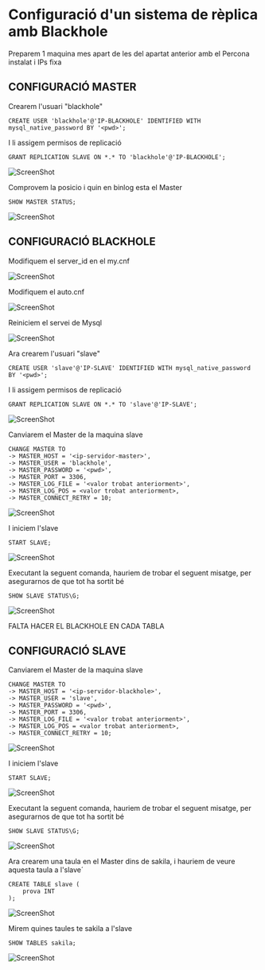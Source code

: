 # Configuració d'un sistema de rèplica amb Blackhole

Preparem 1 maquina mes apart de les del apartat anterior amb el Percona instalat i IPs fixa

## CONFIGURACIÓ MASTER

Crearem l'usuari "blackhole"

`CREATE USER 'blackhole'@'IP-BLACKHOLE' IDENTIFIED WITH mysql_native_password BY '<pwd>';`

I li assigem permisos de replicació

`GRANT REPLICATION SLAVE ON *.* TO 'blackhole'@'IP-BLACKHOLE';`

![ScreenShot](imgs/createBH.png)

Comprovem la posicio i quin en binlog esta el Master

`SHOW MASTER STATUS;`

![ScreenShot](imgs/comprovarPosicioBinlog.png)

## CONFIGURACIÓ BLACKHOLE

Modifiquem el server_id en el my.cnf

![ScreenShot](imgs/serverId.png)

Modifiquem el auto.cnf

![ScreenShot](imgs/autocnf.png)

Reiniciem el servei de Mysql

![ScreenShot](imgs/restartMysql.png)

Ara crearem l'usuari "slave"

`CREATE USER 'slave'@'IP-SLAVE' IDENTIFIED WITH mysql_native_password BY '<pwd>';`

I li assigem permisos de replicació

`GRANT REPLICATION SLAVE ON *.* TO 'slave'@'IP-SLAVE';`

![ScreenShot](imgs/slaveUser.png)

Canviarem el Master de la maquina slave

```
CHANGE MASTER TO
-> MASTER_HOST = '<ip-servidor-master>',
-> MASTER_USER = 'blackhole',
-> MASTER_PASSWORD = '<pwd>',
-> MASTER_PORT = 3306,
-> MASTER_LOG_FILE = '<valor trobat anteriorment>',
-> MASTER_LOG_POS = <valor trobat anteriorment>,
-> MASTER_CONNECT_RETRY = 10;
```

![ScreenShot](imgs/changeMasterBH.png)

I iniciem l'slave

`START SLAVE;`

![ScreenShot](imgs/startSlaveBH.png)

Executant la seguent comanda, hauriem de trobar el seguent misatge, per asegurarnos de que tot ha sortit bé

`SHOW SLAVE STATUS\G;`

![ScreenShot](imgs/statusSlaveBH.png)

FALTA HACER EL BLACKHOLE EN CADA TABLA

## CONFIGURACIÓ SLAVE

Canviarem el Master de la maquina slave

```
CHANGE MASTER TO
-> MASTER_HOST = '<ip-servidor-blackhole>',
-> MASTER_USER = 'slave',
-> MASTER_PASSWORD = '<pwd>',
-> MASTER_PORT = 3306,
-> MASTER_LOG_FILE = '<valor trobat anteriorment>',
-> MASTER_LOG_POS = <valor trobat anteriorment>,
-> MASTER_CONNECT_RETRY = 10;
```

![ScreenShot](imgs/changeMaster.png)

I iniciem l'slave

`START SLAVE;`

![ScreenShot](imgs/startSlave.png)

Executant la seguent comanda, hauriem de trobar el seguent misatge, per asegurarnos de que tot ha sortit bé

`SHOW SLAVE STATUS\G;`

![ScreenShot](imgs/statusSlave.png)

Ara crearem una taula en el Master dins de sakila, i hauriem de veure aquesta taula a l'slave´

```
CREATE TABLE slave (
    prova INT
);
```

![ScreenShot](imgs/createSlave.png)

Mirem quines taules te sakila a l'slave

`SHOW TABLES sakila;`

![ScreenShot](imgs/mirarTaulaSlave.png)
